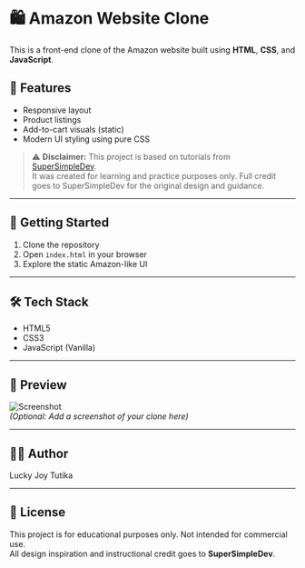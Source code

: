 # 🛍️ Amazon Website Clone

This is a front-end clone of the Amazon website built using **HTML**, **CSS**, and **JavaScript**.

## 🎯 Features

- Responsive layout
- Product listings
- Add-to-cart visuals (static)
- Modern UI styling using pure CSS

> ⚠️ **Disclaimer:** This project is based on tutorials from [SuperSimpleDev](https://www.youtube.com/c/SuperSimpleDev).  
> It was created for learning and practice purposes only. Full credit goes to SuperSimpleDev for the original design and guidance.

---

## 🚀 Getting Started

1. Clone the repository
2. Open `index.html` in your browser
3. Explore the static Amazon-like UI

---

## 🛠️ Tech Stack

- HTML5  
- CSS3  
- JavaScript (Vanilla)

---

## 📸 Preview

![Screenshot](screenshot.png)  
*(Optional: Add a screenshot of your clone here)*

---

## 🙋‍♂️ Author

Lucky Joy Tutika

---

## 📌 License

This project is for educational purposes only. Not intended for commercial use.  
All design inspiration and instructional credit goes to **SuperSimpleDev**.
